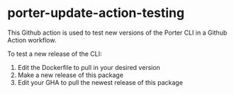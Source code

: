 # porter-update-action-testing

This Github action is used to test new versions of the Porter CLI in a Github Action workflow.

To test a new release of the CLI:
1. Edit the Dockerfile to pull in your desired version
2. Make a new release of this package
3. Edit your GHA to pull the newest release of this package
